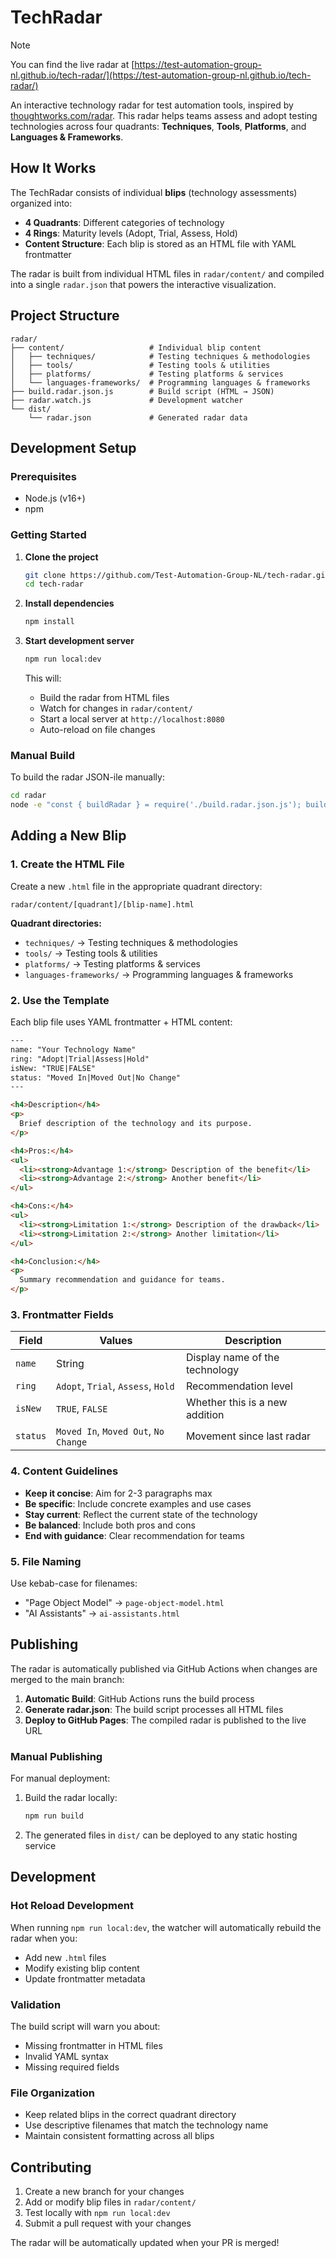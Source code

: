 # TechRadar

> [!NOTE]
> You can find the live radar at [https://test-automation-group-nl.github.io/tech-radar/](https://test-automation-group-nl.github.io/tech-radar/)

An interactive technology radar for test automation tools, inspired by [thoughtworks.com/radar](http://thoughtworks.com/radar). This radar helps teams assess and adopt testing technologies across four quadrants: **Techniques**, **Tools**, **Platforms**, and **Languages & Frameworks**.

## How It Works

The TechRadar consists of individual **blips** (technology assessments) organized into:

- **4 Quadrants**: Different categories of technology
- **4 Rings**: Maturity levels (Adopt, Trial, Assess, Hold)
- **Content Structure**: Each blip is stored as an HTML file with YAML frontmatter

The radar is built from individual HTML files in `radar/content/` and compiled into a single `radar.json` that powers the interactive visualization.

## Project Structure

```
radar/
├── content/                   # Individual blip content
│   ├── techniques/            # Testing techniques & methodologies
│   ├── tools/                 # Testing tools & utilities
│   ├── platforms/             # Testing platforms & services
│   └── languages-frameworks/  # Programming languages & frameworks
├── build.radar.json.js        # Build script (HTML → JSON)
├── radar.watch.js             # Development watcher
└── dist/
    └── radar.json             # Generated radar data
```

## Development Setup

### Prerequisites
- Node.js (v16+)
- npm

### Getting Started

1. **Clone the project**
   ```bash
   git clone https://github.com/Test-Automation-Group-NL/tech-radar.git
   cd tech-radar
   ```

2. **Install dependencies**
   ```bash
   npm install
   ```

3. **Start development server**
   ```bash
   npm run local:dev
   ```

   This will:
   - Build the radar from HTML files
   - Watch for changes in `radar/content/`
   - Start a local server at `http://localhost:8080`
   - Auto-reload on file changes

### Manual Build

To build the radar JSON-ile manually:

```bash
cd radar
node -e "const { buildRadar } = require('./build.radar.json.js'); buildRadar()"
```

## Adding a New Blip

### 1. Create the HTML File

Create a new `.html` file in the appropriate quadrant directory:

```
radar/content/[quadrant]/[blip-name].html
```

**Quadrant directories:**
- `techniques/` → Testing techniques & methodologies
- `tools/` → Testing tools & utilities
- `platforms/` → Testing platforms & services
- `languages-frameworks/` → Programming languages & frameworks

### 2. Use the Template

Each blip file uses YAML frontmatter + HTML content:

```html
---
name: "Your Technology Name"
ring: "Adopt|Trial|Assess|Hold"
isNew: "TRUE|FALSE"
status: "Moved In|Moved Out|No Change"
---

<h4>Description</h4>
<p>
  Brief description of the technology and its purpose.
</p>

<h4>Pros:</h4>
<ul>
  <li><strong>Advantage 1:</strong> Description of the benefit</li>
  <li><strong>Advantage 2:</strong> Another benefit</li>
</ul>

<h4>Cons:</h4>
<ul>
  <li><strong>Limitation 1:</strong> Description of the drawback</li>
  <li><strong>Limitation 2:</strong> Another limitation</li>
</ul>

<h4>Conclusion:</h4>
<p>
  Summary recommendation and guidance for teams.
</p>
```

### 3. Frontmatter Fields

| Field | Values | Description |
|-------|--------|-------------|
| `name` | String | Display name of the technology |
| `ring` | `Adopt`, `Trial`, `Assess`, `Hold` | Recommendation level |
| `isNew` | `TRUE`, `FALSE` | Whether this is a new addition |
| `status` | `Moved In`, `Moved Out`, `No Change` | Movement since last radar |

### 4. Content Guidelines

- **Keep it concise**: Aim for 2-3 paragraphs max
- **Be specific**: Include concrete examples and use cases
- **Stay current**: Reflect the current state of the technology
- **Be balanced**: Include both pros and cons
- **End with guidance**: Clear recommendation for teams

### 5. File Naming

Use kebab-case for filenames:
- "Page Object Model" → `page-object-model.html`
- "AI Assistants" → `ai-assistants.html`

## Publishing

The radar is automatically published via GitHub Actions when changes are merged to the main branch:

1. **Automatic Build**: GitHub Actions runs the build process
2. **Generate radar.json**: The build script processes all HTML files
3. **Deploy to GitHub Pages**: The compiled radar is published to the live URL

### Manual Publishing

For manual deployment:

1. Build the radar locally:
   ```bash
   npm run build
   ```

2. The generated files in `dist/` can be deployed to any static hosting service

## Development

### Hot Reload Development

When running `npm run local:dev`, the watcher will automatically rebuild the radar when you:
- Add new `.html` files
- Modify existing blip content
- Update frontmatter metadata

### Validation

The build script will warn you about:
- Missing frontmatter in HTML files
- Invalid YAML syntax
- Missing required fields

### File Organization

- Keep related blips in the correct quadrant directory
- Use descriptive filenames that match the technology name
- Maintain consistent formatting across all blips

## Contributing

1. Create a new branch for your changes
2. Add or modify blip files in `radar/content/`
3. Test locally with `npm run local:dev`
4. Submit a pull request with your changes

The radar will be automatically updated when your PR is merged!

